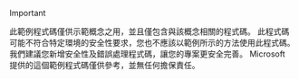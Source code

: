 > [!IMPORTANT]
> 此範例程式碼僅供示範概念之用，並且僅包含與該概念相關的程式碼。 此程式碼可能不符合特定環境的安全性要求，您也不應該以範例所示的方法使用此程式碼。 我們建議您新增安全性及錯誤處理程式碼，讓您的專案更安全完善。 Microsoft 提供的這個範例程式碼僅供參考，並無任何擔保責任。
